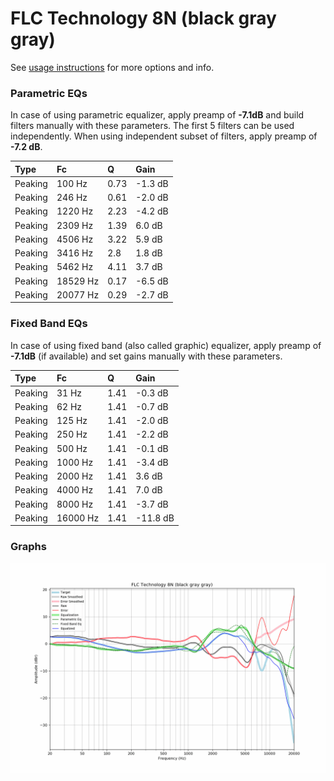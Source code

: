 # FLC Technology 8N (black gray gray)
See [usage instructions](https://github.com/jaakkopasanen/AutoEq#usage) for more options and info.

### Parametric EQs
In case of using parametric equalizer, apply preamp of **-7.1dB** and build filters manually
with these parameters. The first 5 filters can be used independently.
When using independent subset of filters, apply preamp of **-7.2 dB**.

| Type    | Fc       |    Q | Gain    |
|:--------|:---------|:-----|:--------|
| Peaking | 100 Hz   | 0.73 | -1.3 dB |
| Peaking | 246 Hz   | 0.61 | -2.0 dB |
| Peaking | 1220 Hz  | 2.23 | -4.2 dB |
| Peaking | 2309 Hz  | 1.39 | 6.0 dB  |
| Peaking | 4506 Hz  | 3.22 | 5.9 dB  |
| Peaking | 3416 Hz  | 2.8  | 1.8 dB  |
| Peaking | 5462 Hz  | 4.11 | 3.7 dB  |
| Peaking | 18529 Hz | 0.17 | -6.5 dB |
| Peaking | 20077 Hz | 0.29 | -2.7 dB |

### Fixed Band EQs
In case of using fixed band (also called graphic) equalizer, apply preamp of **-7.1dB**
(if available) and set gains manually with these parameters.

| Type    | Fc       |    Q | Gain     |
|:--------|:---------|:-----|:---------|
| Peaking | 31 Hz    | 1.41 | -0.3 dB  |
| Peaking | 62 Hz    | 1.41 | -0.7 dB  |
| Peaking | 125 Hz   | 1.41 | -2.0 dB  |
| Peaking | 250 Hz   | 1.41 | -2.2 dB  |
| Peaking | 500 Hz   | 1.41 | -0.1 dB  |
| Peaking | 1000 Hz  | 1.41 | -3.4 dB  |
| Peaking | 2000 Hz  | 1.41 | 3.6 dB   |
| Peaking | 4000 Hz  | 1.41 | 7.0 dB   |
| Peaking | 8000 Hz  | 1.41 | -3.7 dB  |
| Peaking | 16000 Hz | 1.41 | -11.8 dB |

### Graphs
![](./FLC%20Technology%208N%20(black%20gray%20gray).png)